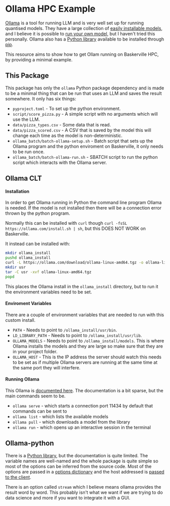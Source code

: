 # Ollama HPC Example

[Ollama](https://ollama.com/) is a tool for running LLM and is very well set up for running quantised models. 
They have a large collection of [easily installable models](https://ollama.com/library), and I believe it is possible to [run your own model](https://github.com/ollama/ollama/blob/main/docs/import.md), but I haven't tried this personally.
Ollama also has a [Python library](https://github.com/ollama/ollama-python) available to be installed through [pip](https://pypi.org/project/ollama/).

This resource aims to show how to get Ollam running on Baskerville HPC, by providing a minimal example.

## This Package

This package has only the `ollama` Python package dependency and is made to be a minimal thing that can be run that uses an LLM and saves the result somewhere. 
It only has six things:

* `pyproject.toml` - To set up the python environment.
* `script/score_pizza.py` - A simple script with no arguments which will use the LLM.
* `data/pizza_types.csv` - Some data that is read.
* `data/pizza_scored.csv` - A CSV that is saved by the model this will change each time as the model is non-deterministic.
* `ollama_batch/batch-ollama-setup.sh` - Batch script that sets up the Ollama program and the python enviroment on Baskerville, it only needs to be run once.
* `ollama_batch/batch-ollama-run.sh` - SBATCH script to run the python script which interacts with the Ollama server.

## Ollama CLT

#### Installation

In order to get Ollama running in Python the command line program Ollama is needed.
If the model is not installed then there will be a connection error thrown by the python program.

Normally this can be installed with `curl` though `curl -fsSL https://ollama.com/install.sh | sh`, but this DOES NOT WORK on Baskerville.

It instead can be installed with:
```bash
mkdir ollama_install
pushd ollama_install
curl -L https://ollama.com/download/ollama-linux-amd64.tgz -o ollama-linux-amd64.tgz
mkdir usr
tar -C usr -xvf ollama-linux-amd64.tgz 
popd
```

This places the Ollama install in the `ollama_install` directory, but to run it the environment variables need to be set.

#### Enviroment Variables

There are a couple of environment variables that are needed to run with this custom install.

  * `PATH` - Needs to point to `/ollama_install/usr/bin`.
  * `LD_LIBRARY_PATH` - Needs to point to `/ollama_install/usr/lib`.
  * `OLLAMA_MODELS` - Needs to point to `/ollama_install/models`. This is where Ollama installs the models and they are large so make sure that they are in your project folder. 
  * `OLLAMA_HOST` - This is the IP address the server should watch this needs to be set as if multiple Ollama servers are running at the same time at the same port they will interfere.

#### Running Ollama

This Ollama is [documented here](https://github.com/ollama/ollama/tree/main/docs).
The documentation is a bit sparse, but the main commands seem to be.

  * `ollama serve` - which starts a connection port 11434 by default that commands can be sent to
  * `ollama list`  - which lists the available models 
  * `ollama pull` - which downloads a model from the library
  * `ollama run` - which opens up an interactive session in the terminal


## Ollama-python

There is a [Python library](https://github.com/ollama/ollama-python), but the documentation is quite limited.
The variable names are well-named and the whole package is quite simple so most of the options can be inferred from the source code. 
Most of the options are passed in a [options dictionary](https://github.com/ollama/ollama-python/blob/ebe332b29d5c65aeccfadd4151bf6059ded7049b/ollama/_types.py#L145)
and the host addressed is [passed to the client](https://github.com/ollama/ollama-python/blob/ebe332b29d5c65aeccfadd4151bf6059ded7049b/ollama/_client.py#L38).

There is an option called `stream` which I believe means ollama provides the result word by word.
This probably isn't what we want if we are trying to do data science and more if you want to integrate it with a GUI.